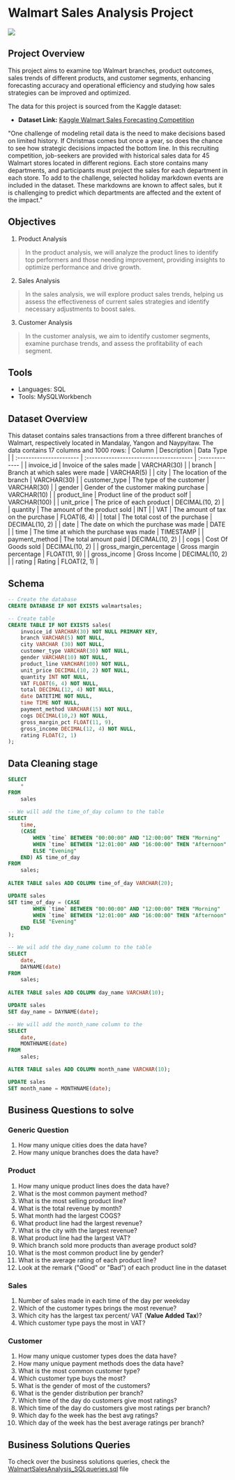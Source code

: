 # Walmart Sales Analysis Project

![](https://github.com/dbui10/Walmart_Sales_Analysis/blob/main/logo.png)

## Project Overview
This project aims to examine top Walmart branches, product outcomes, sales trends of different products, and customer segments, enhancing forecasting accuracy and operational efficiency and studying how sales strategies can be improved and optimized.

The data for this project is sourced from the Kaggle dataset:

- **Dataset Link:** [Kaggle Walmart Sales Forecasting Competition](https://www.kaggle.com/datasets/shivamb/netflix-shows?resource=download)

"One challenge of modeling retail data is the need to make decisions based on limited history. If Christmas comes but once a year, so does the chance to see how strategic decisions impacted the bottom line. In this recruiting competition, job-seekers are provided with historical sales data for 45 Walmart stores located in different regions. Each store contains many departments, and participants must project the sales for each department in each store. To add to the challenge, selected holiday markdown events are included in the dataset. These markdowns are known to affect sales, but it is challenging to predict which departments are affected and the extent of the impact."

## Objectives
1. Product Analysis

> In the product analysis, we will analyze the product lines to identify top performers and those needing improvement, providing insights to optimize performance and drive growth.

2. Sales Analysis

> In the sales analysis, we will explore product sales trends, helping us assess the effectiveness of current sales strategies and identify necessary adjustments to boost sales.

3. Customer Analysis

> In the customer analysis, we aim to identify customer segments, examine purchase trends, and assess the profitability of each segment.

## Tools
- Languages: SQL
- Tools: MySQLWorkbench

## Dataset Overview
This dataset contains sales transactions from a three different branches of Walmart, respectively located in Mandalay, Yangon and Naypyitaw. The data contains 17 columns and 1000 rows:
| Column                  | Description                             | Data Type      |
| :---------------------- | :-------------------------------------- | :------------- |
| invoice_id              | Invoice of the sales made               | VARCHAR(30)    |
| branch                  | Branch at which sales were made         | VARCHAR(5)     |
| city                    | The location of the branch              | VARCHAR(30)    |
| customer_type           | The type of the customer                | VARCHAR(30)    |
| gender                  | Gender of the customer making purchase  | VARCHAR(10)    |
| product_line            | Product line of the product solf        | VARCHAR(100)   |
| unit_price              | The price of each product               | DECIMAL(10, 2) |
| quantity                | The amount of the product sold          | INT            |
| VAT                 | The amount of tax on the purchase       | FLOAT(6, 4)    |
| total                   | The total cost of the purchase          | DECIMAL(10, 2) |
| date                    | The date on which the purchase was made | DATE           |
| time                    | The time at which the purchase was made | TIMESTAMP      |
| payment_method                 | The total amount paid                   | DECIMAL(10, 2) |
| cogs                    | Cost Of Goods sold                      | DECIMAL(10, 2) |
| gross_margin_percentage | Gross margin percentage                 | FLOAT(11, 9)   |
| gross_income            | Gross Income                            | DECIMAL(10, 2) |
| rating                  | Rating                                  | FLOAT(2, 1)    |

## Schema
```sql
-- Create the database 
CREATE DATABASE IF NOT EXISTS walmartsales;

-- Create table
CREATE TABLE IF NOT EXISTS sales(
	invoice_id VARCHAR(30) NOT NULL PRIMARY KEY,
    branch VARCHAR(5) NOT NULL,
    city VARCHAR (30) NOT NULL,
    customer_type VARCHAR(30) NOT NULL,
    gender VARCHAR(10) NOT NULL,
    product_line VARCHAR(100) NOT NULL,
    unit_price DECIMAL(10, 2) NOT NULL,
    quantity INT NOT NULL,
	VAT FLOAT(6, 4) NOT NULL,
    total DECIMAL(12, 4) NOT NULL,
    date DATETIME NOT NULL,
    time TIME NOT NULL,
    payment_method VARCHAR(15) NOT NULL,
    cogs DECIMAL(10,2) NOT NULL,
    gross_margin_pct FLOAT(11, 9),
    gross_income DECIMAL(12, 4) NOT NULL,
    rating FLOAT(2, 1)
);
```
## Data Cleaning stage
```sql
SELECT
	*
FROM 
	sales
    
-- We will add the time_of_day column to the table
SELECT
	time,
    (CASE
		WHEN `time` BETWEEN "00:00:00" AND "12:00:00" THEN "Morning"
        WHEN `time` BETWEEN "12:01:00" AND "16:00:00" THEN "Afternoon"
        ELSE "Evening"
	END) AS time_of_day
FROM
	sales;
    
ALTER TABLE sales ADD COLUMN time_of_day VARCHAR(20);

UPDATE sales
SET time_of_day = (CASE
		WHEN `time` BETWEEN "00:00:00" AND "12:00:00" THEN "Morning"
        WHEN `time` BETWEEN "12:01:00" AND "16:00:00" THEN "Afternoon"
        ELSE "Evening"
	END
);

-- We wil add the day_name column to the table
SELECT
	date,
    DAYNAME(date)
FROM 
	sales;
    
ALTER TABLE sales ADD COLUMN day_name VARCHAR(10);

UPDATE sales
SET day_name = DAYNAME(date);

-- We will add the month_name column to the
SELECT
	date,
    MONTHNAME(date)
FROM
	sales;

ALTER TABLE sales ADD COLUMN month_name VARCHAR(10);

UPDATE sales
SET month_name = MONTHNAME(date);
```

## Business Questions to solve
### Generic Question

1. How many unique cities does the data have?
2. How many unique branches does the data have?

### Product

1. How many unique product lines does the data have?
2. What is the most common payment method?
3. What is the most selling product line?
4. What is the total revenue by month?
5. What month had the largest COGS?
6. What product line had the largest revenue?
7. What is the city with the largest revenue?
8. What product line had the largest VAT?
9. Which branch sold more products than average product sold?
10. What is the most common product line by gender?
11. What is the average rating of each product line?
12. Look at the remark ("Good" or "Bad") of each product line in the dataset

### Sales

1. Number of sales made in each time of the day per weekday
2. Which of the customer types brings the most revenue?
3. Which city has the largest tax percent/ VAT (**Value Added Tax**)?
4. Which customer type pays the most in VAT?

### Customer

1. How many unique customer types does the data have?
2. How many unique payment methods does the data have?
3. What is the most common customer type?
4. Which customer type buys the most?
5. What is the gender of most of the customers?
6. What is the gender distribution per branch?
7. Which time of the day do customers give most ratings?
8. Which time of the day do customers give most ratings per branch?
9. Which day fo the week has the best avg ratings?
10. Which day of the week has the best average ratings per branch?

## Business Solutions Queries
To check over the business solutions queries, check the [WalmartSalesAnalysis_SQLqueries.sql](https://github.com/dbui10/Walmart_Sales_Analysis/blob/main/Walmart_Sales_Analysis.sql) file

